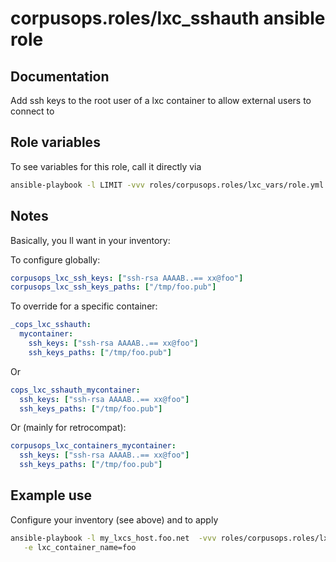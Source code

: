 # corpusops.roles/lxc_sshauth ansible role
## Documentation

Add ssh keys to the root user of a lxc container to allow
external users to connect to

## Role variables
To see variables for this role, call it directly via
```bash
ansible-playbook -l LIMIT -vvv roles/corpusops.roles/lxc_vars/role.yml
```

## Notes
Basically, you ll want in your inventory:

To configure globally:
```yaml
corpusops_lxc_ssh_keys: ["ssh-rsa AAAAB..== xx@foo"]
corpusops_lxc_ssh_keys_paths: ["/tmp/foo.pub"]
```

To override for a specific container:
```yaml
_cops_lxc_sshauth:
  mycontainer:
    ssh_keys: ["ssh-rsa AAAAB..== xx@foo"]
    ssh_keys_paths: ["/tmp/foo.pub"]
```
Or
```yaml
cops_lxc_sshauth_mycontainer:
  ssh_keys: ["ssh-rsa AAAAB..== xx@foo"]
  ssh_keys_paths: ["/tmp/foo.pub"]
```

Or (mainly for retrocompat):
```yaml
corpusops_lxc_containers_mycontainer:
  ssh_keys: ["ssh-rsa AAAAB..== xx@foo"]
  ssh_keys_paths: ["/tmp/foo.pub"]
```

## Example use
Configure your inventory (see above)
and to apply

```bash
ansible-playbook -l my_lxcs_host.foo.net  -vvv roles/corpusops.roles/lxc_sshauth/role.yml \
   -e lxc_container_name=foo
```
